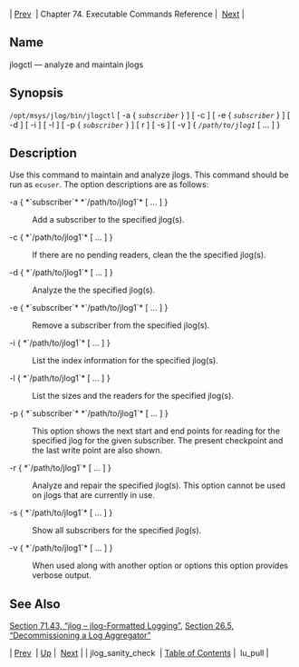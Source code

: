 | [Prev](executable.jlog_sanity_check)  | Chapter 74. Executable Commands Reference |  [Next](executable.lu_pull) |

<a name="executable.jlogctl"></a>
## Name

jlogctl — analyze and maintain jlogs

## Synopsis

`/opt/msys/jlog/bin/jlogctl` [ -a { *`subscriber`* } ] [ -c ] [ -e { *`subscriber`* } ] [ -d ] [ -i ] [ -l ] [ -p { *`subscriber`* } ] [ r ] [ -s ] [ -v ] { *`/path/to/jlog1`* [ ... ] }

<a name="idp13262896"></a>
## Description

Use this command to maintain and analyze jlogs. This command should be run as `ecuser`. The option descriptions are as follows:

<dl class="variablelist">

<dt>-a { *`subscriber`* *`/path/to/jlog1`* [ ... ] }</dt>

<dd>

Add a subscriber to the specified jlog(s).

</dd>

<dt>-c { *`/path/to/jlog1`* [ ... ] }</dt>

<dd>

If there are no pending readers, clean the the specified jlog(s).

</dd>

<dt>-d { *`/path/to/jlog1`* [ ... ] }</dt>

<dd>

Analyze the the specified jlog(s).

</dd>

<dt>-e { *`subscriber`* *`/path/to/jlog1`* [ ... ] }</dt>

<dd>

Remove a subscriber from the specified jlog(s).

</dd>

<dt>-i { *`/path/to/jlog1`* [ ... ] }</dt>

<dd>

List the index information for the specified jlog(s).

</dd>

<dt>-l { *`/path/to/jlog1`* [ ... ] }</dt>

<dd>

List the sizes and the readers for the specified jlog(s).

</dd>

<dt>-p { *`subscriber`* *`/path/to/jlog1`* [ ... ] }</dt>

<dd>

This option shows the next start and end points for reading for the specified jlog for the given subscriber. The present checkpoint and the last write point are also shown.

</dd>

<dt>-r { *`/path/to/jlog1`* [ ... ] }</dt>

<dd>

Analyze and repair the specified jlog(s). This option cannot be used on jlogs that are currently in use.

</dd>

<dt>-s { *`/path/to/jlog1`* [ ... ] }</dt>

<dd>

Show all subscribers for the specified jlog(s).

</dd>

<dt>-v { *`/path/to/jlog1`* [ ... ] }</dt>

<dd>

When used along with another option or options this option provides verbose output.

</dd>

</dl>

<a name="idp12635648"></a>
## See Also

[Section 71.43, “jlog – jlog-Formatted Logging”](modules.jlog "71.43. jlog – jlog-Formatted Logging"), [Section 26.5, “Decommissioning a Log Aggregator”](cluster.config.logging.decommissioning "26.5. Decommissioning a Log Aggregator")

| [Prev](executable.jlog_sanity_check)  | [Up](exec.cmds.ref) |  [Next](executable.lu_pull) |
| jlog_sanity_check  | [Table of Contents](index) |  lu_pull |


